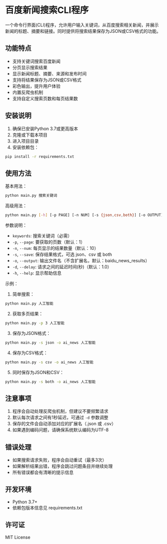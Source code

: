 # 百度新闻搜索CLI程序

一个命令行界面(CLI)程序，允许用户输入关键词，从百度搜索相关新闻，并展示新闻的标题、摘要和链接。同时提供将搜索结果保存为JSON或CSV格式的功能。

## 功能特点

- 支持关键词搜索百度新闻
- 分页显示搜索结果
- 显示新闻标题、摘要、来源和发布时间
- 支持将结果保存为JSON或CSV格式
- 彩色输出，提升用户体验
- 内置反爬虫机制
- 支持自定义搜索页数和每页结果数

## 安装说明

1. 确保已安装Python 3.7或更高版本
2. 克隆或下载本项目
3. 进入项目目录
4. 安装依赖包：

```bash
pip install -r requirements.txt
```

## 使用方法

基本用法：

```bash
python main.py 搜索关键词
```

高级用法：

```bash
python main.py [-h] [-p PAGE] [-n NUM] [-s {json,csv,both}] [-o OUTPUT] [-d DELAY] keywords [keywords ...]
```

参数说明：

- `keywords`: 搜索关键词（必需）
- `-p`, `--page`: 要获取的页数（默认：1）
- `-n`, `--num`: 每页显示的结果数量（默认：10）
- `-s`, `--save`: 保存结果格式，可选 json、csv 或 both
- `-o`, `--output`: 输出文件名（不含扩展名，默认：baidu_news_results）
- `-d`, `--delay`: 请求之间的延迟时间(秒)（默认：1.0）
- `-h`, `--help`: 显示帮助信息

示例：

1. 简单搜索：
```bash
python main.py 人工智能
```

2. 获取多页结果：
```bash
python main.py -p 3 人工智能
```

3. 保存为JSON格式：
```bash
python main.py -s json -o ai_news 人工智能
```

4. 保存为CSV格式：
```bash
python main.py -s csv -o ai_news 人工智能
```

5. 同时保存为JSON和CSV：
```bash
python main.py -s both -o ai_news 人工智能
```

## 注意事项

1. 程序会自动处理反爬虫机制，但建议不要频繁请求
2. 默认每次请求之间有1秒延迟，可通过 `-d` 参数调整
3. 保存的文件会自动添加对应的扩展名（.json 或 .csv）
4. 如果遇到编码问题，请确保系统默认编码为UTF-8

## 错误处理

- 如果搜索请求失败，程序会自动重试（最多3次）
- 如果解析结果出错，程序会跳过问题条目并继续处理
- 所有错误都会有清晰的提示信息

## 开发环境

- Python 3.7+
- 依赖包版本信息见 requirements.txt

## 许可证

MIT License